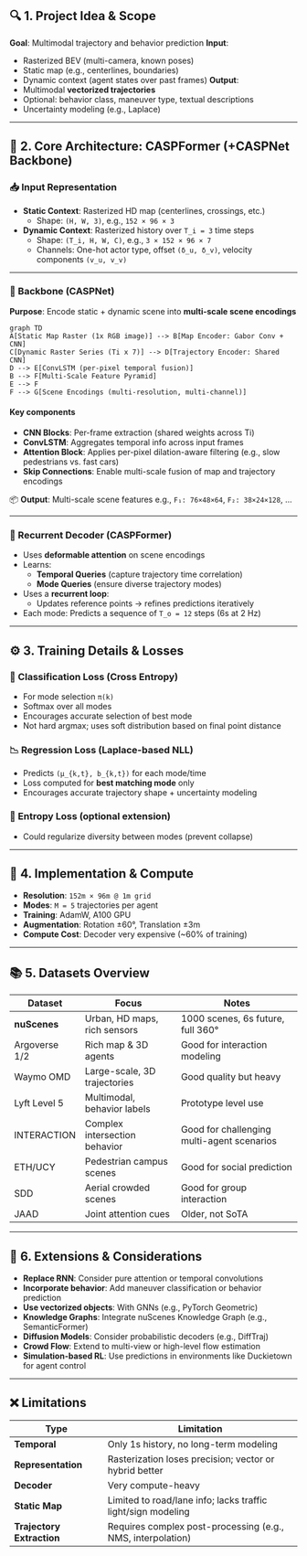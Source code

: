 ## 🔍 **1. Project Idea & Scope**

**Goal**: Multimodal trajectory and behavior prediction
**Input**:

- Rasterized BEV (multi-camera, known poses)
- Static map (e.g., centerlines, boundaries)
- Dynamic context (agent states over past frames)
**Output**:
- Multimodal **vectorized trajectories**
- Optional: behavior class, maneuver type, textual descriptions
- Uncertainty modeling (e.g., Laplace)

---

## 🧠 **2. Core Architecture: CASPFormer (+CASPNet Backbone)**

### 📥 Input Representation

- **Static Context**: Rasterized HD map (centerlines, crossings, etc.)
  - Shape: `(H, W, 3)`, e.g., `152 × 96 × 3`
- **Dynamic Context**: Rasterized history over `T_i = 3` time steps
  - Shape: `(T_i, H, W, C)`, e.g., `3 × 152 × 96 × 7`
  - Channels: One-hot actor type, offset `(δ_u, δ_v)`, velocity components `(v_u, v_v)`

---

### 🧱 Backbone (CASPNet)

**Purpose**: Encode static + dynamic scene into **multi-scale scene encodings**

```mermaid
graph TD
A[Static Map Raster (1x RGB image)] --> B[Map Encoder: Gabor Conv + CNN]
C[Dynamic Raster Series (Ti x 7)] --> D[Trajectory Encoder: Shared CNN]
D --> E[ConvLSTM (per-pixel temporal fusion)]
B --> F[Multi-Scale Feature Pyramid]
E --> F
F --> G[Scene Encodings (multi-resolution, multi-channel)]
```

#### Key components

- **CNN Blocks**: Per-frame extraction (shared weights across Ti)
- **ConvLSTM**: Aggregates temporal info across input frames
- **Attention Block**: Applies per-pixel dilation-aware filtering (e.g., slow pedestrians vs. fast cars)
- **Skip Connections**: Enable multi-scale fusion of map and trajectory encodings

📦 **Output**: Multi-scale scene features
e.g., `F₁: 76×48×64`, `F₂: 38×24×128`, ...

---

### 🔄 Recurrent Decoder (CASPFormer)

- Uses **deformable attention** on scene encodings
- Learns:
  - **Temporal Queries** (capture trajectory time correlation)
  - **Mode Queries** (ensure diverse trajectory modes)
- Uses a **recurrent loop**:
  - Updates reference points → refines predictions iteratively
- Each mode: Predicts a sequence of `T_o = 12` steps (6s at 2 Hz)

---

## ⚙️ **3. Training Details & Losses**

### 🎯 Classification Loss (Cross Entropy)

- For mode selection `π(k)`
- Softmax over all modes
- Encourages accurate selection of best mode
- Not hard argmax; uses soft distribution based on final point distance

### 📉 Regression Loss (Laplace-based NLL)

- Predicts `(μ_{k,t}, b_{k,t})` for each mode/time
- Loss computed for **best matching mode** only
- Encourages accurate trajectory shape + uncertainty modeling

### 🧠 Entropy Loss (optional extension)

- Could regularize diversity between modes (prevent collapse)

---

## 🧪 **4. Implementation & Compute**

- **Resolution**: `152m × 96m @ 1m grid`
- **Modes**: `M = 5` trajectories per agent
- **Training**: AdamW, A100 GPU
- **Augmentation**: Rotation ±60°, Translation ±3m
- **Compute Cost**: Decoder very expensive (~60% of training)

---

## 📚 **5. Datasets Overview**

| Dataset        | Focus                    | Notes |
|----------------|---------------------------|-------|
| **nuScenes**   | Urban, HD maps, rich sensors | 1000 scenes, 6s future, full 360° |
| Argoverse 1/2  | Rich map & 3D agents         | Good for interaction modeling |
| Waymo OMD      | Large-scale, 3D trajectories | Good quality but heavy |
| Lyft Level 5   | Multimodal, behavior labels | Prototype level use |
| INTERACTION    | Complex intersection behavior | Good for challenging multi-agent scenarios |
| ETH/UCY        | Pedestrian campus scenes    | Good for social prediction |
| SDD            | Aerial crowded scenes       | Good for group interaction |
| JAAD           | Joint attention cues        | Older, not SoTA |

---

## 🧩 **6. Extensions & Considerations**

- **Replace RNN**: Consider pure attention or temporal convolutions
- **Incorporate behavior**: Add maneuver classification or behavior prediction
- **Use vectorized objects**: With GNNs (e.g., PyTorch Geometric)
- **Knowledge Graphs**: Integrate nuScenes Knowledge Graph (e.g., SemanticFormer)
- **Diffusion Models**: Consider probabilistic decoders (e.g., DiffTraj)
- **Crowd Flow**: Extend to multi-view or high-level flow estimation
- **Simulation-based RL**: Use predictions in environments like Duckietown for agent control

---

## ❌ Limitations

| Type | Limitation |
|------|------------|
| **Temporal** | Only 1s history, no long-term modeling |
| **Representation** | Rasterization loses precision; vector or hybrid better |
| **Decoder** | Very compute-heavy |
| **Static Map** | Limited to road/lane info; lacks traffic light/sign modeling |
| **Trajectory Extraction** | Requires complex post-processing (e.g., NMS, interpolation) |
